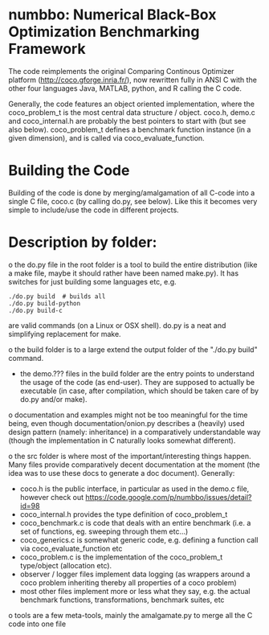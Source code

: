 # numbbo: Numerical Black-Box Optimization Benchmarking Framework 

The code reimplements the original Comparing Continous Optimizer platform (http://coco.gforge.inria.fr/),
now rewritten fully in ANSI C with the other four languages Java, MATLAB, python, and R calling the C code.

Generally, the code features an object oriented implementation, where the coco_problem_t is the most central
data structure / object. coco.h, demo.c and coco_internal.h are probably the best pointers to start with
(but see also below). coco_problem_t defines a benchmark function instance (in a given dimension), and is 
called via coco_evaluate_function.

# Building the Code
Building of the code is done by merging/amalgamation of all C-code into a single C file, coco.c (by calling
do.py, see below). Like this it becomes very simple to include/use the code in different projects.

# Description by folder:

o the do.py file in the root folder is a tool to build the entire distribution (like a make file, maybe it
should rather have been named make.py). It has switches for just building some languages etc, e.g.

    ./do.py build  # builds all
    ./do.py build-python
    ./do.py build-c

are valid commands (on a Linux or OSX shell). do.py is a neat and simplifying replacement for make.

o the build folder is to a large extend the output folder of the "./do.py build" command.
   - the demo.??? files in the build folder are the entry points to understand the usage of the code (as
     end-user). They are supposed to actually be executable (in case, after compilation, which should be
     taken care of by do.py and/or make). 

o documentation and examples might not be too meaningful for the time being, even though
  documentation/onion.py describes a (heavily) used design pattern (namely: inheritance) in a
  comparatively understandable way (though the implementation in C naturally looks somewhat different).  

o the src folder is where most of the important/interesting things happen. Many files provide
  comparatively decent documentation at the moment (the idea was to use these docs to generate a doc
  document). Generally:
  - coco.h is the public interface, in particular as used in the demo.c file, however check out
       https://code.google.com/p/numbbo/issues/detail?id=98
  - coco_internal.h provides the type definition of coco_problem_t
  - coco_benchmark.c is code that deals with an entire benchmark (i.e. a set of functions, eg. sweeping 
    through them etc...)
  - coco_generics.c is somewhat generic code, e.g. defining a function call via coco_evaluate_function etc
  - coco_problem.c is the implementation of the coco_problem_t type/object (allocation etc).
  - observer / logger files implement data logging (as wrappers around a coco problem inheriting thereby 
    all properties of a coco problem)
  - most other files implement more or less what they say, e.g. the actual benchmark functions, 
    transformations, benchmark suites, etc

o tools are a few meta-tools, mainly the amalgamate.py to merge all the C code into one file
